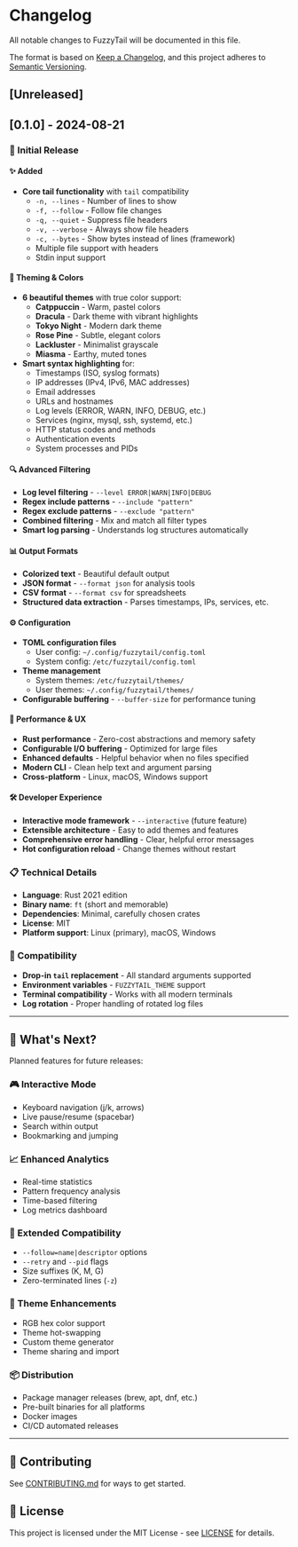 # Changelog

All notable changes to FuzzyTail will be documented in this file.

The format is based on [Keep a Changelog](https://keepachangelog.com/en/1.0.0/),
and this project adheres to [Semantic Versioning](https://semver.org/spec/v2.0.0.html).

## [Unreleased]

## [0.1.0] - 2024-08-21

### 🎉 Initial Release

#### ✨ Added
- **Core tail functionality** with `tail` compatibility
  - `-n, --lines` - Number of lines to show
  - `-f, --follow` - Follow file changes 
  - `-q, --quiet` - Suppress file headers
  - `-v, --verbose` - Always show file headers
  - `-c, --bytes` - Show bytes instead of lines (framework)
  - Multiple file support with headers
  - Stdin input support

#### 🎨 Theming & Colors
- **6 beautiful themes** with true color support:
  - **Catppuccin** - Warm, pastel colors
  - **Dracula** - Dark theme with vibrant highlights
  - **Tokyo Night** - Modern dark theme
  - **Rose Pine** - Subtle, elegant colors  
  - **Lackluster** - Minimalist grayscale
  - **Miasma** - Earthy, muted tones
- **Smart syntax highlighting** for:
  - Timestamps (ISO, syslog formats)
  - IP addresses (IPv4, IPv6, MAC addresses)
  - Email addresses
  - URLs and hostnames
  - Log levels (ERROR, WARN, INFO, DEBUG, etc.)
  - Services (nginx, mysql, ssh, systemd, etc.)
  - HTTP status codes and methods
  - Authentication events
  - System processes and PIDs

#### 🔍 Advanced Filtering
- **Log level filtering** - `--level ERROR|WARN|INFO|DEBUG`
- **Regex include patterns** - `--include "pattern"`
- **Regex exclude patterns** - `--exclude "pattern"`
- **Combined filtering** - Mix and match all filter types
- **Smart log parsing** - Understands log structures automatically

#### 📊 Output Formats
- **Colorized text** - Beautiful default output
- **JSON format** - `--format json` for analysis tools
- **CSV format** - `--format csv` for spreadsheets
- **Structured data extraction** - Parses timestamps, IPs, services, etc.

#### ⚙️ Configuration
- **TOML configuration files**
  - User config: `~/.config/fuzzytail/config.toml`
  - System config: `/etc/fuzzytail/config.toml`
- **Theme management**
  - System themes: `/etc/fuzzytail/themes/`
  - User themes: `~/.config/fuzzytail/themes/`
- **Configurable buffering** - `--buffer-size` for performance tuning

#### 🚀 Performance & UX
- **Rust performance** - Zero-cost abstractions and memory safety
- **Configurable I/O buffering** - Optimized for large files
- **Enhanced defaults** - Helpful behavior when no files specified
- **Modern CLI** - Clean help text and argument parsing
- **Cross-platform** - Linux, macOS, Windows support

#### 🛠️ Developer Experience
- **Interactive mode framework** - `--interactive` (future feature)
- **Extensible architecture** - Easy to add themes and features
- **Comprehensive error handling** - Clear, helpful error messages
- **Hot configuration reload** - Change themes without restart

### 📋 Technical Details
- **Language**: Rust 2021 edition
- **Binary name**: `ft` (short and memorable)
- **Dependencies**: Minimal, carefully chosen crates
- **License**: MIT
- **Platform support**: Linux (primary), macOS, Windows

### 🎯 Compatibility
- **Drop-in `tail` replacement** - All standard arguments supported
- **Environment variables** - `FUZZYTAIL_THEME` support
- **Terminal compatibility** - Works with all modern terminals
- **Log rotation** - Proper handling of rotated log files

---

## 🚀 **What's Next?**

Planned features for future releases:

### 🎮 Interactive Mode
- Keyboard navigation (j/k, arrows)
- Live pause/resume (spacebar)
- Search within output
- Bookmarking and jumping

### 📈 Enhanced Analytics
- Real-time statistics
- Pattern frequency analysis
- Time-based filtering
- Log metrics dashboard

### 🔧 Extended Compatibility
- `--follow=name|descriptor` options
- `--retry` and `--pid` flags
- Size suffixes (K, M, G)
- Zero-terminated lines (`-z`)

### 🎨 Theme Enhancements
- RGB hex color support
- Theme hot-swapping
- Custom theme generator
- Theme sharing and import

### 📦 Distribution
- Package manager releases (brew, apt, dnf, etc.)
- Pre-built binaries for all platforms
- Docker images
- CI/CD automated releases

---

## 🤝 **Contributing**

See [CONTRIBUTING.md](CONTRIBUTING.md) for ways to get started.

## 📄 **License**

This project is licensed under the MIT License - see [LICENSE](LICENSE) for details.